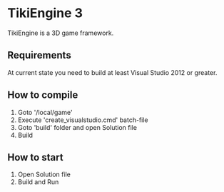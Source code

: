 TikiEngine 3
============


TikiEngine is a 3D game framework.


Requirements
------------

At current state you need to build at least Visual Studio 2012 or greater.


How to compile
--------------

1. Goto '/local/game'
2. Execute 'create_visualstudio.cmd' batch-file
3. Goto 'build' folder and open Solution file
4. Build


How to start
------------

1. Open Solution file
2. Build and Run
